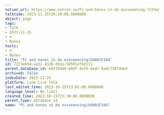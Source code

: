 ```yaml
---
notion_url: https://www.notion.so/Pi-and-bones-in-da-evvveeening-7223e894aa51432b892e58501ef68111
talktime: 2023-11-25T20:30:00.0000000
object: page
tags:
- Talk
- 2023-11-25
- π
- Bones
hosts:
- π
- Bones
title: "Pi and bones in da evvveeening\U0001F3A4"
id: 7223e894-aa51-432b-892e-58501ef68111
parent_database_id: e9339446-880f-4ef0-8ad7-8ad1f507dded
archived: false
indexDate: 2023-11-25
platform: Line Live Talk
last_edited_time: 2023-10-15T23:05:00.0000000
language_level: No limit
created_time: 2023-10-15T22:39:00.0000000
parent_type: database_id
name: "Pi and bones in da evvveeening\U0001F3A4"
---
```



   
   
   
   

   
























